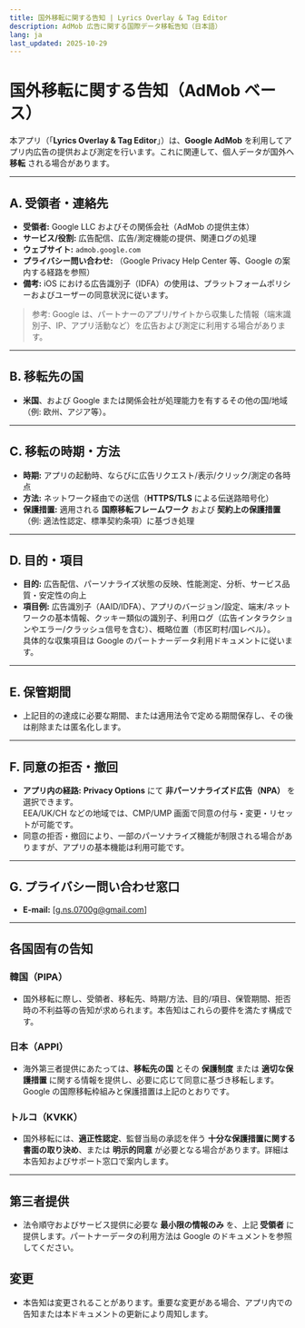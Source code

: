 ```yaml
---
title: 国外移転に関する告知 | Lyrics Overlay & Tag Editor
description: AdMob 広告に関する国際データ移転告知（日本語）
lang: ja
last_updated: 2025-10-29
---
```


# 国外移転に関する告知（AdMob ベース）

本アプリ（「**Lyrics Overlay & Tag Editor**」）は、**Google AdMob** を利用してアプリ内広告の提供および測定を行います。これに関連して、個人データが国外へ **移転** される場合があります。

---

## A. 受領者・連絡先
- **受領者:** Google LLC およびその関係会社（AdMob の提供主体）  
- **サービス/役割:** 広告配信、広告/測定機能の提供、関連ログの処理  
- **ウェブサイト:** `admob.google.com`  
- **プライバシー問い合わせ:** （Google Privacy Help Center 等、Google の案内する経路を参照）  
- **備考:** iOS における広告識別子（IDFA）の使用は、プラットフォームポリシーおよびユーザーの同意状況に従います。

> 参考: Google は、パートナーのアプリ/サイトから収集した情報（端末識別子、IP、アプリ活動など）を広告および測定に利用する場合があります。

---

## B. 移転先の国
- **米国**、および Google または関係会社が処理能力を有するその他の国/地域（例: 欧州、アジア等）。

---

## C. 移転の時期・方法
- **時期:** アプリの起動時、ならびに広告リクエスト/表示/クリック/測定の各時点  
- **方法:** ネットワーク経由での送信（**HTTPS/TLS** による伝送路暗号化）  
- **保護措置:** 適用される **国際移転フレームワーク** および **契約上の保護措置**（例: 適法性認定、標準契約条項）に基づき処理

---

## D. 目的・項目
- **目的:** 広告配信、パーソナライズ状態の反映、性能測定、分析、サービス品質・安定性の向上  
- **項目例:** 広告識別子（AAID/IDFA）、アプリのバージョン/設定、端末/ネットワークの基本情報、クッキー類似の識別子、利用ログ（広告インタラクションやエラー/クラッシュ信号を含む）、概略位置（市区町村/国レベル）。  
  具体的な収集項目は Google のパートナーデータ利用ドキュメントに従います。

---

## E. 保管期間
- 上記目的の達成に必要な期間、または適用法令で定める期間保存し、その後は削除または匿名化します。

---

## F. 同意の拒否・撤回
- **アプリ内の経路:** **Privacy Options** にて **非パーソナライズド広告（NPA）** を選択できます。  
  EEA/UK/CH などの地域では、CMP/UMP 画面で同意の付与・変更・リセットが可能です。  
- 同意の拒否・撤回により、一部のパーソナライズ機能が制限される場合がありますが、アプリの基本機能は利用可能です。

---

## G. プライバシー問い合わせ窓口
- **E-mail:** [g.ns.0700g@gmail.com]

---

## 各国固有の告知

### 韓国（PIPA）
- 国外移転に際し、受領者、移転先、時期/方法、目的/項目、保管期間、拒否時の不利益等の告知が求められます。本告知はこれらの要件を満たす構成です。

### 日本（APPI）
- 海外第三者提供にあたっては、**移転先の国** とその **保護制度** または **適切な保護措置** に関する情報を提供し、必要に応じて同意に基づき移転します。Google の国際移転枠組みと保護措置は上記のとおりです。

### トルコ（KVKK）
- 国外移転には、**適正性認定**、監督当局の承認を伴う **十分な保護措置に関する書面の取り決め**、または **明示的同意** が必要となる場合があります。詳細は本告知およびサポート窓口で案内します。

---

## 第三者提供
- 法令順守およびサービス提供に必要な **最小限の情報のみ** を、上記 **受領者** に提供します。パートナーデータの利用方法は Google のドキュメントを参照してください。

## 変更
- 本告知は変更されることがあります。重要な変更がある場合、アプリ内での告知または本ドキュメントの更新により周知します。


